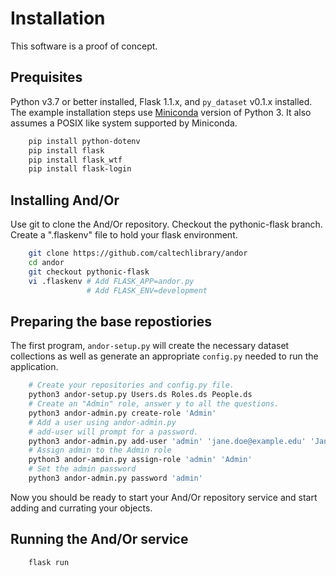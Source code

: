 
# Installation

This software is a proof of concept. 

## Prequisites

Python v3.7 or better installed, Flask 1.1.x, and `py_dataset` v0.1.x 
installed.  The example installation steps use 
[Miniconda](https://docs.conda.io/en/latest/miniconda.html "Miniconda installation page") version of Python 3.  It also assumes a POSIX like
system supported by Miniconda.

```bash
    pip install python-dotenv
    pip install flask
    pip install flask_wtf
    pip install flask-login
```

## Installing And/Or

Use git to clone the And/Or repository. Checkout the pythonic-flask branch.
Create a ".flaskenv" file to hold your flask environment.

```bash
    git clone https://github.com/caltechlibrary/andor
    cd andor
    git checkout pythonic-flask
    vi .flaskenv # Add FLASK_APP=andor.py  
                 # Add FLASK_ENV=development
```

## Preparing the base repostiories

The first program, `andor-setup.py` will create the necessary dataset
collections as well as generate an appropriate `config.py` needed to run the
application.

```bash
    # Create your repositories and config.py file.
    python3 andor-setup.py Users.ds Roles.ds People.ds
    # Create an "Admin" role, answer y to all the questions.
    python3 andor-admin.py create-role 'Admin'
    # Add a user using andor-admin.py
    # add-user will prompt for a password.
    python3 andor-admin.py add-user 'admin' 'jane.doe@example.edu' 'Jane Doe'
    # Assign admin to the Admin role
    python3 andor-amdin.py assign-role 'admin' 'Admin'
    # Set the admin password
    python3 andor-admin.py password 'admin'
```

Now you should be ready to start your And/Or repository service and start
adding and currating your objects.

## Running the And/Or service

```bash
    flask run
```
